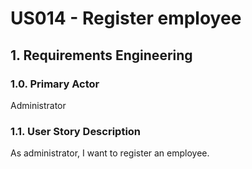 # US014 - Register employee

## 1. Requirements Engineering

### 1.0. Primary Actor
Administrator

### 1.1. User Story Description
As administrator, I want to register an employee.
